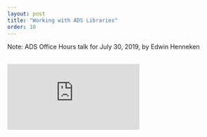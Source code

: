 ```yaml
---
layout: post
title: "Working with ADS Libraries"
order: 10
---
```


Note: ADS Office Hours talk for July 30, 2019, by Edwin Henneken

<br>
<div class="scalable scalable-16-9">
  <div class="scalable-content">
    <iframe src="https://www.youtube.com/embed/xhxPtvFSL20" frameborder="0" allow="autoplay; encrypted-media" allowfullscreen></iframe>
  </div>
</div>
